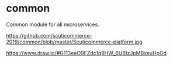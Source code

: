 # common

Common module for all microservices.

https://github.com/scuticommerce-2019/common/blob/master/Scuticommerce-platform.jpg

 https://www.draw.io/#G113eeO9FZdc1q9HW_6UBIzJpMBxeuHpOd
